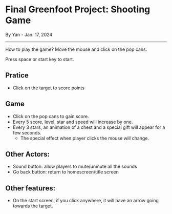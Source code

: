 # Final Greenfoot Project: Shooting Game
By Yan - Jan. 17, 2024

---

How to play the game? Move the mouse and click on the pop cans.

Press space or start key to start. 

## Pratice 
* Click on the target to score points

## Game
* Click on the pop cans to gain score.
* Every 5 score, level, star and speed will increase by one.
* Every 3 stars, an animation of a chest and a special gift will appear for a few seconds.
  * The special effect when player clicks the mouse will change.

## Other Actors:
* Sound button: allow players to mute/unmute all the sounds
* Go back button: return to homescreen/title screen

## Other features:
* On the start screen, if you click anywhere, it will have an arrow going towards the target.






